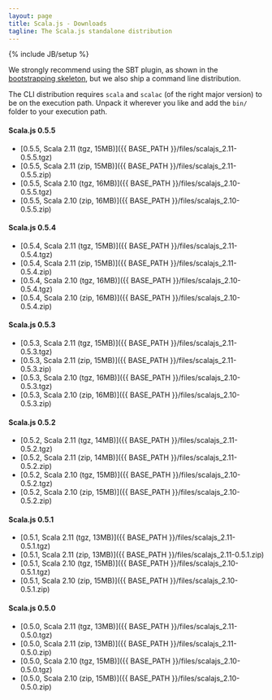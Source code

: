 ```yaml
---
layout: page
title: Scala.js - Downloads
tagline: The Scala.js standalone distribution
---
```

{% include JB/setup %}

We strongly recommend using the SBT plugin, as shown in the [bootstrapping skeleton](https://github.com/sjrd/scala-js-example-app), but we also ship a command line distribution.

The CLI distribution requires `scala` and `scalac` (of the right major version) to be on the execution path. Unpack it wherever you like and add the `bin/` folder to your execution path.

#### Scala.js 0.5.5
* [0.5.5, Scala 2.11 (tgz, 15MB)]({{ BASE_PATH }}/files/scalajs_2.11-0.5.5.tgz)
* [0.5.5, Scala 2.11 (zip, 15MB)]({{ BASE_PATH }}/files/scalajs_2.11-0.5.5.zip)
* [0.5.5, Scala 2.10 (tgz, 16MB)]({{ BASE_PATH }}/files/scalajs_2.10-0.5.5.tgz)
* [0.5.5, Scala 2.10 (zip, 16MB)]({{ BASE_PATH }}/files/scalajs_2.10-0.5.5.zip)

#### Scala.js 0.5.4
* [0.5.4, Scala 2.11 (tgz, 15MB)]({{ BASE_PATH }}/files/scalajs_2.11-0.5.4.tgz)
* [0.5.4, Scala 2.11 (zip, 15MB)]({{ BASE_PATH }}/files/scalajs_2.11-0.5.4.zip)
* [0.5.4, Scala 2.10 (tgz, 16MB)]({{ BASE_PATH }}/files/scalajs_2.10-0.5.4.tgz)
* [0.5.4, Scala 2.10 (zip, 16MB)]({{ BASE_PATH }}/files/scalajs_2.10-0.5.4.zip)

#### Scala.js 0.5.3
* [0.5.3, Scala 2.11 (tgz, 15MB)]({{ BASE_PATH }}/files/scalajs_2.11-0.5.3.tgz)
* [0.5.3, Scala 2.11 (zip, 15MB)]({{ BASE_PATH }}/files/scalajs_2.11-0.5.3.zip)
* [0.5.3, Scala 2.10 (tgz, 16MB)]({{ BASE_PATH }}/files/scalajs_2.10-0.5.3.tgz)
* [0.5.3, Scala 2.10 (zip, 16MB)]({{ BASE_PATH }}/files/scalajs_2.10-0.5.3.zip)

#### Scala.js 0.5.2
* [0.5.2, Scala 2.11 (tgz, 14MB)]({{ BASE_PATH }}/files/scalajs_2.11-0.5.2.tgz)
* [0.5.2, Scala 2.11 (zip, 14MB)]({{ BASE_PATH }}/files/scalajs_2.11-0.5.2.zip)
* [0.5.2, Scala 2.10 (tgz, 15MB)]({{ BASE_PATH }}/files/scalajs_2.10-0.5.2.tgz)
* [0.5.2, Scala 2.10 (zip, 15MB)]({{ BASE_PATH }}/files/scalajs_2.10-0.5.2.zip)

#### Scala.js 0.5.1
* [0.5.1, Scala 2.11 (tgz, 13MB)]({{ BASE_PATH }}/files/scalajs_2.11-0.5.1.tgz)
* [0.5.1, Scala 2.11 (zip, 13MB)]({{ BASE_PATH }}/files/scalajs_2.11-0.5.1.zip)
* [0.5.1, Scala 2.10 (tgz, 15MB)]({{ BASE_PATH }}/files/scalajs_2.10-0.5.1.tgz)
* [0.5.1, Scala 2.10 (zip, 15MB)]({{ BASE_PATH }}/files/scalajs_2.10-0.5.1.zip)

#### Scala.js 0.5.0
* [0.5.0, Scala 2.11 (tgz, 13MB)]({{ BASE_PATH }}/files/scalajs_2.11-0.5.0.tgz)
* [0.5.0, Scala 2.11 (zip, 13MB)]({{ BASE_PATH }}/files/scalajs_2.11-0.5.0.zip)
* [0.5.0, Scala 2.10 (tgz, 15MB)]({{ BASE_PATH }}/files/scalajs_2.10-0.5.0.tgz)
* [0.5.0, Scala 2.10 (zip, 15MB)]({{ BASE_PATH }}/files/scalajs_2.10-0.5.0.zip)
